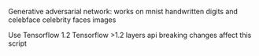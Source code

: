 Generative adversarial network: works on mnist handwritten digits and celebface celebrity faces images 
 

Use Tensorflow 1.2
Tensorflow >1.2 layers api breaking changes affect this script


